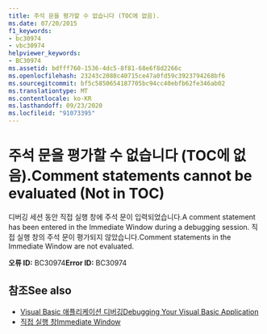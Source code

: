 ```yaml
---
title: 주석 문을 평가할 수 없습니다 (TOC에 없음).
ms.date: 07/20/2015
f1_keywords:
- bc30974
- vbc30974
helpviewer_keywords:
- BC30974
ms.assetid: bdfff760-1536-4dc5-8f81-68e6f8d2266c
ms.openlocfilehash: 23243c2088c40715ce47a0fd59c3923794268bf6
ms.sourcegitcommit: bf5c5850654187705bc94cc40ebfb62fe346ab02
ms.translationtype: MT
ms.contentlocale: ko-KR
ms.lasthandoff: 09/23/2020
ms.locfileid: "91073395"
---
```

# <a name="comment-statements-cannot-be-evaluated-not-in-toc"></a><span data-ttu-id="c1215-102">주석 문을 평가할 수 없습니다 (TOC에 없음).</span><span class="sxs-lookup"><span data-stu-id="c1215-102">Comment statements cannot be evaluated (Not in TOC)</span></span>

<span data-ttu-id="c1215-103">디버깅 세션 동안 직접 실행 창에 주석 문이 입력되었습니다.</span><span class="sxs-lookup"><span data-stu-id="c1215-103">A comment statement has been entered in the Immediate Window during a debugging session.</span></span> <span data-ttu-id="c1215-104">직접 실행 창의 주석 문이 평가되지 않았습니다.</span><span class="sxs-lookup"><span data-stu-id="c1215-104">Comment statements in the Immediate Window are not evaluated.</span></span>  
  
 <span data-ttu-id="c1215-105">**오류 ID:** BC30974</span><span class="sxs-lookup"><span data-stu-id="c1215-105">**Error ID:** BC30974</span></span>  
  
## <a name="see-also"></a><span data-ttu-id="c1215-106">참조</span><span class="sxs-lookup"><span data-stu-id="c1215-106">See also</span></span>

- [<span data-ttu-id="c1215-107">Visual Basic 애플리케이션 디버깅</span><span class="sxs-lookup"><span data-stu-id="c1215-107">Debugging Your Visual Basic Application</span></span>](/visualstudio/debugger/debugger-basics)
- [<span data-ttu-id="c1215-108">직접 실행 창</span><span class="sxs-lookup"><span data-stu-id="c1215-108">Immediate Window</span></span>](/visualstudio/ide/reference/immediate-window)
